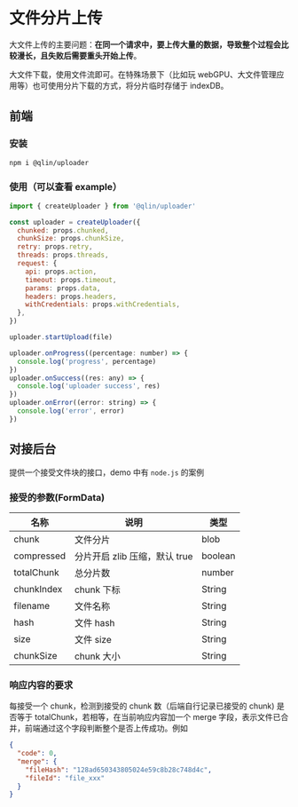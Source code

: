 # 文件分片上传

大文件上传的主要问题：**在同一个请求中，要上传大量的数据，导致整个过程会比较漫长，且失败后需要重头开始上传**。

大文件下载，使用文件流即可。在特殊场景下（比如玩 webGPU、大文件管理应用等）也可使用分片下载的方式，将分片临时存储于 indexDB。

## 前端

### 安装

```bash
npm i @qlin/uploader
```

### 使用（可以查看 example）

```js
import { createUploader } from '@qlin/uploader'

const uploader = createUploader({
  chunked: props.chunked,
  chunkSize: props.chunkSize,
  retry: props.retry,
  threads: props.threads,
  request: {
    api: props.action,
    timeout: props.timeout,
    params: props.data,
    headers: props.headers,
    withCredentials: props.withCredentials,
  },
})

uploader.startUpload(file)

uploader.onProgress((percentage: number) => {
  console.log('progress', percentage)
})
uploader.onSuccess((res: any) => {
  console.log('uploader success', res)
})
uploader.onError((error: string) => {
  console.log('error', error)
})
```

## 对接后台

提供一个接受文件块的接口，demo 中有 `node.js` 的案例

### 接受的参数(FormData)

| 名称       | 说明                          | 类型   |
| ---------- | ----------------------------- | ------ |
| chunk      | 文件分片                      | blob   |
| compressed | 分片开启 zlib 压缩，默认 true | boolean   |
| totalChunk | 总分片数                      | number |
| chunkIndex | chunk 下标                    | String |
| filename   | 文件名称                      | String |
| hash       | 文件 hash                     | String |
| size       | 文件 size                     | String |
| chunkSize  | chunk 大小                    | String |

### 响应内容的要求

每接受一个 chunk，检测到接受的 chunk 数（后端自行记录已接受的 chunk) 是否等于 totalChunk，若相等，在当前响应内容加一个 merge 字段，表示文件已合并，前端通过这个字段判断整个是否上传成功。例如

```json
{
  "code": 0,
  "merge": {
    "fileHash": "128ad650343805024e59c8b28c748d4c",
    "fileId": "file_xxx"
  }
}
```
